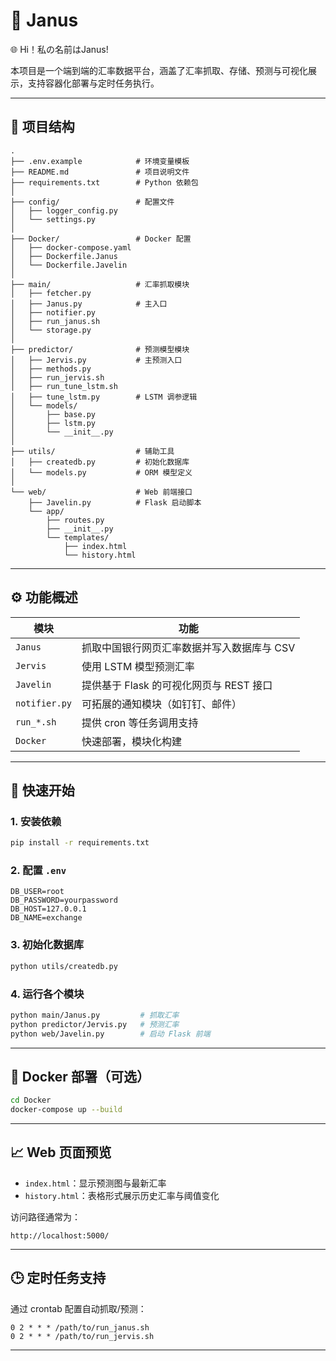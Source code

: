 # 💱 Janus 
🌐 Hi！私の名前はJanus!  

本项目是一个端到端的汇率数据平台，涵盖了汇率抓取、存储、预测与可视化展示，支持容器化部署与定时任务执行。

---

## 📁 项目结构

```
.
├── .env.example            # 环境变量模板
├── README.md               # 项目说明文件
├── requirements.txt        # Python 依赖包
│
├── config/                 # 配置文件
│   ├── logger_config.py
│   └── settings.py
│
├── Docker/                 # Docker 配置
│   ├── docker-compose.yaml
│   ├── Dockerfile.Janus
│   └── Dockerfile.Javelin
│
├── main/                   # 汇率抓取模块
│   ├── fetcher.py
│   ├── Janus.py            # 主入口
│   ├── notifier.py
│   ├── run_janus.sh
│   └── storage.py
│
├── predictor/              # 预测模型模块
│   ├── Jervis.py           # 主预测入口
│   ├── methods.py
│   ├── run_jervis.sh
│   ├── run_tune_lstm.sh
│   ├── tune_lstm.py        # LSTM 调参逻辑
│   └── models/
│       ├── base.py
│       ├── lstm.py
│       └── __init__.py
│
├── utils/                  # 辅助工具
│   ├── createdb.py         # 初始化数据库
│   └── models.py           # ORM 模型定义
│
└── web/                    # Web 前端接口
    ├── Javelin.py          # Flask 启动脚本
    └── app/
        ├── routes.py
        ├── __init__.py
        └── templates/
            ├── index.html
            └── history.html
```

---

## ⚙️ 功能概述

| 模块 | 功能 |
|------|------|
| `Janus` | 抓取中国银行网页汇率数据并写入数据库与 CSV |
| `Jervis` | 使用 LSTM 模型预测汇率 |
| `Javelin` | 提供基于 Flask 的可视化网页与 REST 接口 |
| `notifier.py` | 可拓展的通知模块（如钉钉、邮件） |
| `run_*.sh` | 提供 cron 等任务调用支持 |
| `Docker` | 快速部署，模块化构建 |

---

## 🚀 快速开始

### 1. 安装依赖

```bash
pip install -r requirements.txt
```

### 2. 配置 `.env`

```env
DB_USER=root
DB_PASSWORD=yourpassword
DB_HOST=127.0.0.1
DB_NAME=exchange
```

### 3. 初始化数据库

```bash
python utils/createdb.py
```

### 4. 运行各个模块

```bash
python main/Janus.py         # 抓取汇率
python predictor/Jervis.py   # 预测汇率
python web/Javelin.py        # 启动 Flask 前端
```

---

## 🐳 Docker 部署（可选）

```bash
cd Docker
docker-compose up --build
```

---

## 📈 Web 页面预览

- `index.html`：显示预测图与最新汇率
- `history.html`：表格形式展示历史汇率与阈值变化

访问路径通常为：

```
http://localhost:5000/
```

---

## 🕒 定时任务支持

通过 crontab 配置自动抓取/预测：

```
0 2 * * * /path/to/run_janus.sh
0 2 * * * /path/to/run_jervis.sh
```

---